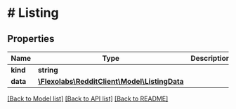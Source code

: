 # # Listing

## Properties

Name | Type | Description | Notes
------------ | ------------- | ------------- | -------------
**kind** | **string** |  |
**data** | [**\Flexolabs\RedditClient\Model\ListingData**](ListingData.md) |  |

[[Back to Model list]](../../README.md#models) [[Back to API list]](../../README.md#endpoints) [[Back to README]](../../README.md)
